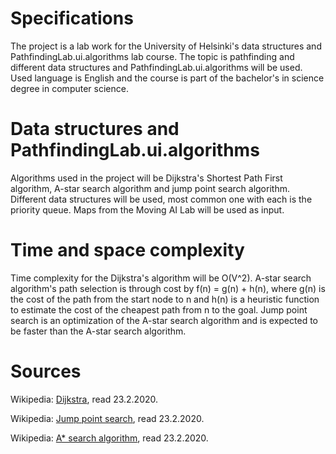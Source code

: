 # Specifications 

The project is a lab work for the University of Helsinki's data structures and PathfindingLab.ui.algorithms lab course. The topic is pathfinding and different data structures and PathfindingLab.ui.algorithms will be used. Used language is English and the course is part of the bachelor's in science degree in computer science. 

# Data structures and PathfindingLab.ui.algorithms 

Algorithms used in the project will be Dijkstra's Shortest Path First algorithm, A-star search algorithm and jump point search algorithm. Different data structures will be used, most common one with each is the priority queue. 
Maps from the Moving AI Lab will be used as input. 

# Time and space complexity 

Time complexity for the Dijkstra's algorithm will be O(V^2). A-star search algorithm's path selection is through cost by f(n) = g(n) + h(n), where g(n) is the cost of the path from the start node to n and h(n) is a heuristic function to estimate the cost of the cheapest path from n to the goal. Jump point search is an optimization of the A-star search algorithm and is expected to be faster than the A-star search algorithm.


# Sources 

Wikipedia: [Dijkstra](https://en.wikipedia.org/wiki/Dijkstra%27s_algorithm), read 23.2.2020. 

Wikipedia: [Jump point search](https://en.wikipedia.org/wiki/Jump_point_search), read 23.2.2020. 

Wikipedia: [A* search algorithm](https://en.wikipedia.org/wiki/A*_search_algorithm), read 23.2.2020. 


